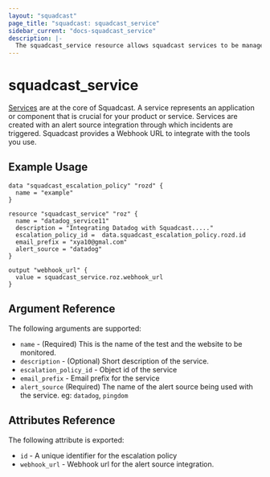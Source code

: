 ```yaml
---
layout: "squadcast"
page_title: "squadcast: squadcast_service"
sidebar_current: "docs-squadcast_service"
description: |-
  The squadcast_service resource allows squadcast services to be managed by Terraform.
---
```


# squadcast\_service

[Services](https://support.squadcast.com/docs/adding-a-service-1) are at the core of Squadcast. A service represents an application or component that is crucial for your product or service. Services are created with an alert source integration through which incidents are triggered. Squadcast provides a Webhook URL to integrate with the tools you use.

## Example Usage

```hcl
data "squadcast_escalation_policy" "rozd" {
  name = "example"
}

resource "squadcast_service" "roz" {
  name = "datadog_service11"
  description = "Integrating Datadog with Squadcast....."
  escalation_policy_id =  data.squadcast_escalation_policy.rozd.id  
  email_prefix = "xya10@gmal.com"
  alert_source = "datadog"
}

output "webhook_url" {
  value = squadcast_service.roz.webhook_url
}
```

## Argument Reference

The following arguments are supported:

* `name` - (Required) This is the name of the test and the website to be monitored.
* `description` - (Optional) Short description of the service.
* `escalation_policy_id` - Object id of the service
* `email_prefix` - Email prefix for the service 
* `alert_source` (Required) The name of the alert source being used with the service. eg: `datadog`, `pingdom`

## Attributes Reference

The following attribute is exported:

* `id` - A unique identifier for the escalation policy
* `webhook_url` - Webhook url for the alert source integration.
